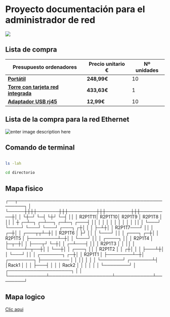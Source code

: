 # Proyecto documentación para el administrador de red
**![](https://lh6.googleusercontent.com/sI8fxry9KqcZCxIcwAraCf5PBGDX2I1-JqrhGaopgWMbGoXyunc4a36YxnJRsRQhiMkqzC_pn5jghpvfyoB8ImmRQm4k0cUAEiA8scd_-KcHdhPKwPC1uBbGmNeR_djQDoetDroB)**
## Lista de compra
|Presupuesto ordenadores|Precio unitario €|Nº unidades                        |
|----------------|-------------------------------|-----------------------------|
|**[Portátil](https://www.pccomponentes.com/asus-e410ma-ek018ts-intel-celeron-n4020-4gb-64gb-emmc-14)**|**248,99€**           |10          |
|**[Torre con tarjeta red integrada](https://www.pccomponentes.com/pccom-basic-elite-pro-intel-core-i5-10400-8gb-1tb-240ssd)**      |**433,63€**           |1         |
|**[Adaptador USB rj45](https://www.amazon.es/Adaptador-Ethernet-BENFEI-Compatible-port%C3%A1til/dp/B08KWC7D78/ref=sr_1_2_sspa?__mk_es_ES=%C3%85M%C3%85%C5%BD%C3%95%C3%91&keywords=adaptador+rj45&qid=1637062041&sr=8-2-spons&psc=1&smid=AVXBDLJMD7W0C&spLa=ZW5jcnlwdGVkUXVhbGlmaWVyPUEzUDMzNjVWMFlLWVIwJmVuY3J5cHRlZElkPUEwMzAxMTkyMkdCV0E0NFRIQzVURSZlbmNyeXB0ZWRBZElkPUEwMTMxMjU2MVROT05RNk4yRUhDWSZ3aWRnZXROYW1lPXNwX2F0ZiZhY3Rpb249Y2xpY2tSZWRpcmVjdCZkb05vdExvZ0NsaWNrPXRydWU=)**  |**12,99€**|10

## Lista de la compra para la red Ethernet
![enter image description here](https://www.upload.ee/image/13728247/Screenshot_1092.png)


## Comando de terminal
```bash

ls -lah

cd directorio

```
## Mapa fisico
┌──┬────────────────────────────────────────────────────┐
│  └─────┼┼┼┼───────┼┼┼─────────┼┼┼────────┼┼┼─────────┼│
│        └┼─┘       └─┤         └┼┘        └─┤         ││
│  R2P1T11│    R2P1T10│  R2P1T9  │    R2P1T8 │         ││
│  ┼    ┌─┴─┐       ┌─┴──┐     ┌─┴─┐     ┌───┤         ││
│       │   │       │    │     │   │     │   │         ││
│       └───┘       └────┘     └───┘     └───┘  ┌───┐ ┌┼│
│                                               │   ├─┴┼│
│                                          R2P1T7───┘  ││
│                                                    ┌─┼│
│                                              ┌───┬┬┴─┼│
│                                       R2P1T6 │   ├┘  ││
│                                              └───┘   ││
│                                      ┌───┐         ┌─┼│
│                            R2P1T5    │   ├─────────┴─┼│
│                                      └───┘           ││
│                                             ┌────┐   ││
│                                   R2P1T4    │    ├─┬─┼│
│                                             ├───┬┘ └─┼│
│                                           ┌─┴───┤    ││
│                                  R2P1T3   │     │    ││
│                                           └─────┴─┬──┼│
│                                                   └──┼│
│                                             ┌───┐    ││
│                                  R2P1T2     │   │   ┌┼│
│                                             │   ├───┴┼│
│                                             └───┘    ││
│                                   ┌───────┐        ┌─┼│
│                           R2P1T1  │       ├────────┴─┼│   ┌────────┐
├─────────                          │       │          ││   │        │
│                                   └───────┘  ┌───────┴┤   │Rack1   │
│                                              │        ├───┤        │
│                                              │  Rack2 │   │        │
│                                              │        │   └────────┘
│            ┌────────────────────┐            │        │
└────────────┴────────────────────┴────────────┴────────┘



## Mapa logico
[Clic aqui](https://drive.google.com/file/d/1YI0Xckyza3mmpr7VSqgZL5U4n3IaKd3w/view)
